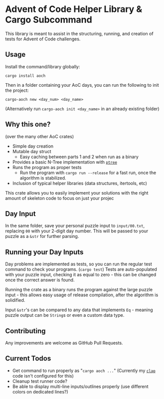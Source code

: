 
# Advent of Code Helper Library & Cargo Subcommand
This library is meant to assist in the structuring, running, and creation of tests for Advent of Code challenges.

## Usage
Install the command/library globally:
```
cargo install aoch
```
Then in a folder containing your AoC days, you can run the following to init the project:
```
cargo-aoch new <day_num> <day_name>
```
(Alternatively run `cargo-aoch init <day_name>` in an already existing folder)

## Why this one?
(over the many other AoC crates)
* Simple day creation
* Mutable day struct
  * Easy caching between parts 1 and 2 when run as a binary
* Provides a basic N-Tree implementation with [`ptree`](https://crates.io/crates/ptree)
* Runs the program as proper tests
  * Run the program with `cargo run --release` for a fast run, once the algorithm is stabilized.
* Inclusion of typical helper libraries (data structures, itertools, etc)

This crate allows you to easily implement your solutions with the right amount of skeleton code to focus on just your projec

## Day Input
In the same folder, save your personal puzzle input to `input/00.txt`, replacing `00` with your 2-digit day number. This will be passed to your puzzle as a `&str` for further parsing.

## Running your Day Inputs
Day problems are implemented as tests, so you can run the regular test command to check your programs. (`cargo test`) Tests are auto-populated with your puzzle input, checking it as equal to zero - this can be changed once the correct answer is found.

Running the crate as a binary runs the program against the large puzzle input - this allows easy usage of release compilation, after the algorithm is solidified.

Input `&str`'s can be compared to any data that implements `Eq` - meaning puzzle output can be `String`s or even a custom data type.

## Contributing

Any improvements are welcome as GitHub Pull Requests.
## Current Todos
* Get command to run properly as "`cargo aoch ...`" (Currently my [`clap`](https://crates.io/crates/clap) code isn't configured for this)
* Cleanup test runner code?
* Be able to display multi-line inputs/outlines properly (use different colors on dedicated lines?)
